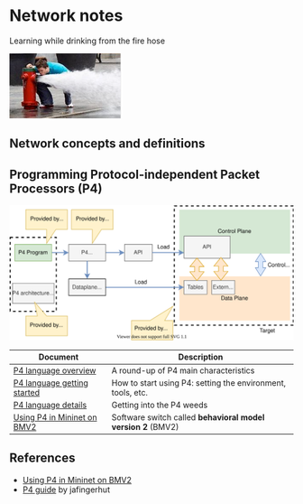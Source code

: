 
# Network notes


Learning while drinking from the fire hose

![robot icon](../../Media/Generic/firehose.PNG)

## Network concepts and definitions


## Programming Protocol-independent Packet Processors (P4)

![pgm-target-via-p4](P4/images/pgm-target-via-p4.svg)


|Document|Description|
|--------|-----------|
|[P4 language overview](P4/p4-language-overview.md)|A round-up of P4 main characteristics|
|[P4 language getting started](P4/p4-language-getting-started.md)| How to start using P4: setting the environment, tools, etc.|
|[P4 language details](P4/p4-language-details.md)| Getting into the P4 weeds|
|[Using P4 in Mininet on BMV2](P4/samples/bmv2.md)| Software switch called **behavioral model version 2** (BMV2)|


## References

- [Using P4 in Mininet on BMV2](bmv2.md)
- [P4 guide](https://github.com/jafingerhut/p4-guide) by jafingerhut